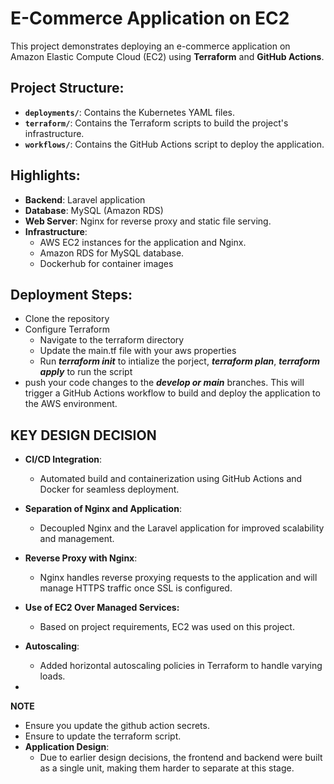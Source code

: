 # **E-Commerce Application on EC2**

This project demonstrates deploying an e-commerce application on Amazon Elastic Compute Cloud (EC2) using **Terraform** and **GitHub Actions**.

## Project Structure:
- **`deployments/`**: Contains the Kubernetes YAML files.
- **`terraform/`**: Contains the Terraform scripts to build the project's infrastructure.
- **`workflows/`**: Contains the GitHub Actions script to deploy the application.

## Highlights:

- **Backend**: Laravel application
- **Database**: MySQL (Amazon RDS)
- **Web Server**: Nginx for reverse proxy and static file serving.
- **Infrastructure**:
    - AWS EC2 instances for the application and Nginx.
    - Amazon RDS for MySQL database.
    - Dockerhub for container images

## Deployment Steps:
- Clone the repository
- Configure Terraform
    - Navigate to the terraform directory
    - Update the main.tf file with your aws properties
    - Run **_terraform init_** to intialize the porject, **_terraform plan_**, **_terraform apply_** to run the script
- push your code changes to the **_develop or main_** branches. This will trigger a GitHub Actions workflow to build and deploy the application to the AWS environment. 



## KEY DESIGN DECISION
- **CI/CD Integration**:
    - Automated build and containerization using GitHub Actions and Docker for seamless deployment.

 - **Separation of Nginx and Application**:
    - Decoupled Nginx and the Laravel application for improved scalability and management.

 - **Reverse Proxy with Nginx**:
    - Nginx handles reverse proxying requests to the application and will manage HTTPS traffic once SSL is configured.

- **Use of EC2 Over Managed Services:**
    - Based on project requirements, EC2 was used on this project.

- **Autoscaling**:
    - Added horizontal autoscaling policies in Terraform to handle varying loads.

- 
**NOTE** 
- Ensure you update the github action secrets.
- Ensure to update the terraform script.
- **Application Design**:
    - Due to earlier design decisions, the frontend and backend were built as a single unit, making them harder to separate at this stage.
    
